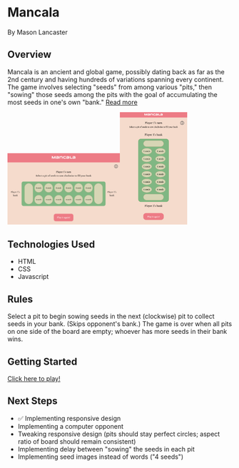 # Mancala
By Mason Lancaster

## Overview
Mancala is an ancient and global game, possibly dating back as far as the 2nd century and having hundreds of variations spanning every continent. The game involves selecting "seeds" from among various "pits," then "sowing" those seeds among the pits with the goal of accumulating the most seeds in one's own "bank." <a href = "https://en.wikipedia.org/wiki/Mancala" target="_blank">Read more</a><br>

<img style = "width: 50%;" title="Screenshot horizontal" alt="screenshot_horiz" src="/Screenshot_horizontal.png"><img style = "width: 30%;" title="Screenshot vertical" alt="screenshot_vert" src="/Screenshot_vertical.png">

## Technologies Used
- HTML
- CSS
- Javascript

## Rules
Select a pit to begin sowing seeds in the next (clockwise) pit to collect seeds in your bank. (Skips opponent's bank.) The game is over when all pits on one side of the board are empty; whoever has more seeds in their bank wins.

## Getting Started
<a href = "https://masomaster.github.io/mancala/" target="_blank">Click here to play!</a>

## Next Steps
- ✅ Implementing responsive design
- Implementing a computer opponent
- Tweaking responsive design (pits should stay perfect circles; aspect ratio of board should remain consistent)
- Implementing delay between "sowing" the seeds in each pit
- Implementing seed images instead of words ("4 seeds")
